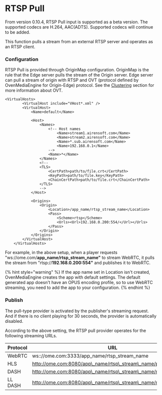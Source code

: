 # RTSP Pull

From version 0.10.4, RTSP Pull input is supported as a beta version. The supported codecs are H.264, AAC(ADTS). Supported codecs will continue to be added.&#x20;

This function pulls a stream from an external RTSP server and operates as an RTSP client.&#x20;

### Configuration

RTSP Pull is provided through OriginMap configuration. OriginMap is the rule that the Edge server pulls the stream of the Origin server. Edge server can pull a stream of origin with RTSP and OVT (protocol defined by OvenMediaEngine for Origin-Edge) protocol. See the [Clustering](../origin-edge-clustering.md) section for more information about OVT.

```markup
<VirtualHosts>
		<VirtualHost include="VHost*.xml" />
		<VirtualHost>
			<Name>default</Name>

			<Host>
				<Names>
					<!-- Host names
						<Name>stream1.airensoft.com</Name>
						<Name>stream2.airensoft.com</Name>
						<Name>*.sub.airensoft.com</Name>
						<Name>192.168.0.1</Name>
					-->
					<Name>*</Name>
				</Names>
				<!--
				<TLS>
					<CertPath>path/to/file.crt</CertPath>
					<KeyPath>path/to/file.key</KeyPath>
					<ChainCertPath>path/to/file.crt</ChainCertPath>
				</TLS>
				-->
			</Host>
			
			<Origins>
				<Origin>
					<Location>/app_name/rtsp_stream_name</Location>
					<Pass>
						<Scheme>rtsp</Scheme>
						<Urls><Url>192.168.0.200:554/</Url></Urls>
					</Pass>
				</Origin>
			</Origins>
		</VirtualHost>
	</VirtualHosts>
```

For example, in the above setup, when a player requests "ws://ome.com/**app\_name/rtsp\_stream\_name"** to stream WebRTC, it pulls the stream from "rtsp://**192.168.0.200:554"** and publishes it to WebRTC.

{% hint style="warning" %}
If the app name set in Location isn't created, OvenMediaEngine creates the app with default settings. The default generated app doesn't have an OPUS encoding profile, so to use WebRTC streaming, you need to add the app to your configuration.
{% endhint %}

### Publish

The pull-type provider is activated by the publisher's streaming request. And if there is no client playing for 30 seconds, the provider is automatically disabled.

According to the above setting, the RTSP pull provider operates for the following streaming URLs.

| Protocol | URL                                                               |
| -------- | ----------------------------------------------------------------- |
| WebRTC   | ws:://ome.com:3333/app\_name/rtsp\_stream\_name                   |
| HLS      | http://ome.com:8080/app\_name/rtsp\_stream\_name/playlist.m3u8    |
| DASH     | http://ome.com:8080/app\_name/rtsp\_stream\_name/manifest.mpd     |
| LL DASH  | http://ome.com:8080/app\_name/rtsp\_stream\_name/manifest\_ll.mpd |

